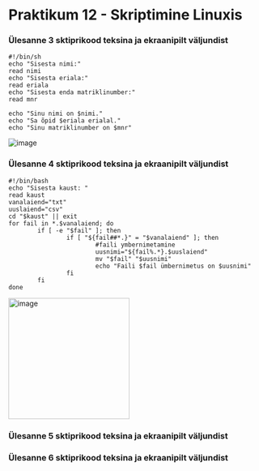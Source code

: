 # Praktikum 12 - Skriptimine Linuxis

### Ülesanne 3 sktiprikood teksina ja ekraanipilt väljundist
```
#!/bin/sh
echo "Sisesta nimi:"
read nimi
echo "Sisesta eriala:"
read eriala
echo "Sisesta enda matriklinumber:"
read mnr

echo "Sinu nimi on $nimi."
echo "Sa õpid $eriala erialal."
echo "Sinu matriklinumber on $mnr"
```
![image](https://github.com/sandisyske/OpSys/assets/120086951/3b586cc7-c30f-4a3c-88ab-e28ad4c3687f)

### Ülesanne 4 sktiprikood teksina ja ekraanipilt väljundist
```
#!/bin/bash
echo "Sisesta kaust: "
read kaust
vanalaiend="txt"
uuslaiend="csv"
cd "$kaust" || exit
for fail in *.$vanalaiend; do
        if [ -e "$fail" ]; then
                if [ "${fail##*.}" = "$vanalaiend" ]; then
                        #faili ymbernimetamine
                        uusnimi="${fail%.*}.$uuslaiend"
                        mv "$fail" "$uusnimi"
                        echo "Faili $fail ümbernimetus on $uusnimi"
                fi
        fi
done
```
<img width="239" alt="image" src="https://github.com/sandisyske/OpSys/assets/120086951/ce5a7079-7926-468e-b500-5a0d80455d97">


### Ülesanne 5 sktiprikood teksina ja ekraanipilt väljundist


### Ülesanne 6 sktiprikood teksina ja ekraanipilt väljundist



